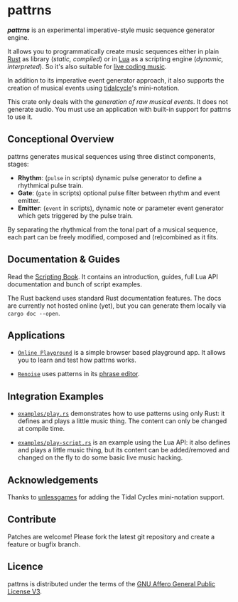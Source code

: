 ﻿# pattrns

***pattrns*** is an experimental imperative-style music sequence generator engine. 

It allows you to programmatically create music sequences either in plain [Rust](https://www.rust-lang.org/) as library (*static, compiled*) or in [Lua](https://www.lua.org/) as a scripting engine (*dynamic, interpreted*). So it's also suitable for [live coding music](https://github.com/pjagielski/awesome-live-coding-music).

In addition to its imperative event generator approach, it also supports the creation of musical events using [tidalcycle](https://tidalcycles.org/)'s mini-notation.

This crate only deals with the *generation of raw musical events*. It does not generate audio. You must use an application with built-in support for pattrns to use it.


## Conceptional Overview

pattrns generates musical sequences using three distinct components, stages:

- **Rhythm**: (`pulse` in scripts) dynamic pulse generator to define a rhythmical pulse train.
- **Gate**: (`gate` in scripts) optional pulse filter between rhythm and event emitter.
- **Emitter**: (`event` in scripts), dynamic note or parameter event generator which gets triggered by the pulse train.

By separating the rhythmical from the tonal part of a musical sequence, each part can be freely modified, composed and (re)combined as it fits. 


## Documentation & Guides

Read the [Scripting Book](https://emuell.github.io/pattrns/).
It contains an introduction, guides, full Lua API documentation and bunch of script examples.

The Rust backend uses standard Rust documentation features. The docs are currently not hosted online (yet), but you can generate them locally via `cargo doc --open`.

## Applications

- [`Online Playground`](https://pattrns.renoise.com) is a simple browser based playground app. It allows you to learn and test how pattrns works.

- [`Renoise`](https://www.renoise.com) uses patterns in its [phrase editor](https://tutorials.renoise.com/wiki/Phrase_Editor).

## Integration Examples

- [`examples/play.rs`](./examples/play.rs) demonstrates how to use patterns using only Rust: it defines and plays a little music thing. The content can only be changed at compile time.

- [`examples/play-script.rs`](./examples/play-script.rs) is an example using the Lua API: it also defines and plays a little music thing, but its content can be added/removed and changed on the fly to do some basic live music hacking.  


## Acknowledgements

Thanks to [unlessgames](https://github.com/unlessgames) for adding the Tidal Cycles mini-notation support.


## Contribute

Patches are welcome! Please fork the latest git repository and create a feature or bugfix branch.


## Licence

pattrns is distributed under the terms of the [GNU Affero General Public License V3](https://www.gnu.org/licenses/agpl-3.0.html).
